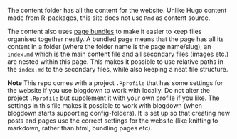 The content folder has all the content for the website.
Unlike Hugo content made from R-packages, this site does not use `Rmd` as content source.

The content also uses [page bundles](https://gohugo.io/content-management/page-bundles/) to make it easier to keep files organised together neatly.
A bundled page means that the page has all its content in a folder (where the folder name is the page name/slug), an `index.md` which is the main content file and all secondary files (images etc.) are nested within this page. 
This makes it possible to use relative paths in the `index.md` to the secondary files, while also keeping a neat file structure. 

**Note**
This repo comes with a project `.Rprofile` that has some settings for the website if you use blogdown to work with locally. 
Do not alter the project `.Rprofile` but supplement it with your own profile if you like. 
The settings in this file makes it possible to work with blogdown (when blogdown starts supporting config-folders).
It is set up so that creating new posts and pages use the correct settings for the website (like knitting to markdown, rather than html, bundling pages etc).
